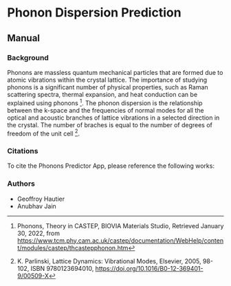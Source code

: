 
# Phonon Dispersion Prediction

## Manual

### Background
Phonons are massless quantum mechanical particles that are formed due to atomic vibrations within the crystal lattice. The importance of studying phonons is a significant number of physical properties, such as Raman scattering spectra, thermal expansion, and heat conduction can be explained using phonons [^1]. The phonon dispersion is the relationship between the k-space and the frequencies of normal modes for all the optical and acoustic branches of lattice vibrations in a selected direction in the crystal. The number of braches is equal to the number of degrees of freedom of the unit cell [^2].  

### Citations

To cite the Phonons Predictor App, please reference the following works:



[^1]:   Phonons, Theory in CASTEP, BIOVIA Materials Studio, Retrieved January 30, 2022, from https://www.tcm.phy.cam.ac.uk/castep/documentation/WebHelp/content/modules/castep/thcastepphonon.htm
[^2]: K. Parlinski, Lattice Dynamics: Vibrational Modes, Elsevier, 2005, 98-102, ISBN 9780123694010, https://doi.org/10.1016/B0-12-369401-9/00509-X
[^3]: 10.1021/cm100795d
[^4]: 10.1038/nmat1691

### Authors

- Geoffroy Hautier
- Anubhav Jain
